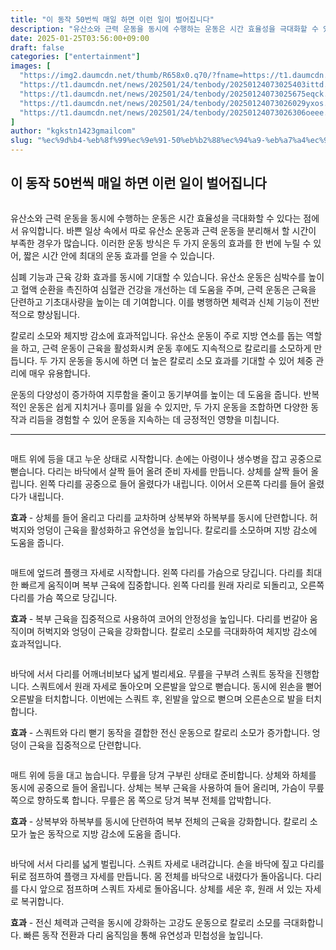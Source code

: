 ```yaml
---
title: "이 동작 50번씩 매일 하면 이런 일이 벌어집니다"
description: "유산소와 근력 운동을 동시에 수행하는 운동은 시간 효율성을 극대화할 수 있다는 점에서 유익합니다. 바쁜 일상 속에서 따로 유산소 운동과 근력 운동을 분리해서 할 시간이 부족한 경우가 많습니다. 이러한 운동 방식은 두 가지 운동의 효과를 한 번에 누릴 수 있어, 짧은 시"
date: 2025-01-25T03:56:00+09:00
draft: false
categories: ["entertainment"]
images: [
  "https://img2.daumcdn.net/thumb/R658x0.q70/?fname=https://t1.daumcdn.net/news/202501/24/tenbody/20250124073025166kfno.png"
  "https://t1.daumcdn.net/news/202501/24/tenbody/20250124073025403ittd.gif"
  "https://t1.daumcdn.net/news/202501/24/tenbody/20250124073025675eqck.gif"
  "https://t1.daumcdn.net/news/202501/24/tenbody/20250124073026029yxos.gif"
  "https://t1.daumcdn.net/news/202501/24/tenbody/20250124073026306oeee.gif"
]
author: "kgkstn1423gmailcom"
slug: "%ec%9d%b4-%eb%8f%99%ec%9e%91-50%eb%b2%88%ec%94%a9-%eb%a7%a4%ec%9d%bc-%ed%95%98%eb%a9%b4-%ec%9d%b4%eb%9f%b0-%ec%9d%bc%ec%9d%b4-%eb%b2%8c%ec%96%b4%ec%a7%91%eb%8b%88%eb%8b%a4"
---
```


<h2 >이 동작 50번씩 매일 하면 이런 일이 벌어집니다</h2> <figure ><img src="https://img2.daumcdn.net/thumb/R658x0.q70/?fname=https://t1.daumcdn.net/news/202501/24/tenbody/20250124073025166kfno.png" alt=""/></figure> <p>유산소와 근력 운동을 동시에 수행하는 운동은 시간 효율성을 극대화할 수 있다는 점에서 유익합니다. 바쁜 일상 속에서 따로 유산소 운동과 근력 운동을 분리해서 할 시간이 부족한 경우가 많습니다. 이러한 운동 방식은 두 가지 운동의 효과를 한 번에 누릴 수 있어, 짧은 시간 안에 최대의 운동 효과를 얻을 수 있습니다.</p> <p>심폐 기능과 근육 강화 효과를 동시에 기대할 수 있습니다. 유산소 운동은 심박수를 높이고 혈액 순환을 촉진하여 심혈관 건강을 개선하는 데 도움을 주며, 근력 운동은 근육을 단련하고 기초대사량을 높이는 데 기여합니다. 이를 병행하면 체력과 신체 기능이 전반적으로 향상됩니다.</p> <p>칼로리 소모와 체지방 감소에 효과적입니다. 유산소 운동이 주로 지방 연소를 돕는 역할을 하고, 근력 운동이 근육을 활성화시켜 운동 후에도 지속적으로 칼로리를 소모하게 만듭니다. 두 가지 운동을 동시에 하면 더 높은 칼로리 소모 효과를 기대할 수 있어 체중 관리에 매우 유용합니다.</p> <p>운동의 다양성이 증가하여 지루함을 줄이고 동기부여를 높이는 데 도움을 줍니다. 반복적인 운동은 쉽게 지치거나 흥미를 잃을 수 있지만, 두 가지 운동을 조합하면 다양한 동작과 리듬을 경험할 수 있어 운동을 지속하는 데 긍정적인 영향을 미칩니다.</p> <hr /> <figure ><img src="https://t1.daumcdn.net/news/202501/24/tenbody/20250124073025403ittd.gif" alt=""/></figure> <p>매트 위에 등을 대고 누운 상태로 시작합니다. 손에는 아령이나 생수병을 잡고 공중으로 뻗습니다. 다리는 바닥에서 살짝 들어 올려 준비 자세를 만듭니다. 상체를 살짝 들어 올립니다. 왼쪽 다리를 공중으로 들어 올렸다가 내립니다. 이어서 오른쪽 다리를 들어 올렸다가 내립니다.</p> <p><strong>효과</strong> - 상체를 들어 올리고 다리를 교차하며 상복부와 하복부를 동시에 단련합니다. 허벅지와 엉덩이 근육을 활성화하고 유연성을 높입니다. 칼로리를 소모하며 지방 감소에 도움을 줍니다.</p> <figure ><img src="https://t1.daumcdn.net/news/202501/24/tenbody/20250124073025675eqck.gif" alt=""/></figure> <p>매트에 엎드려 플랭크 자세로 시작합니다. 왼쪽 다리를 가슴으로 당깁니다. 다리를 최대한 빠르게 움직이며 복부 근육에 집중합니다. 왼쪽 다리를 원래 자리로 되돌리고, 오른쪽 다리를 가슴 쪽으로 당깁니다.</p> <p><strong>효과</strong> - 복부 근육을 집중적으로 사용하여 코어의 안정성을 높입니다. 다리를 번갈아 움직이며 허벅지와 엉덩이 근육을 강화합니다. 칼로리 소모를 극대화하여 체지방 감소에 효과적입니다.</p> <figure ><img src="https://t1.daumcdn.net/news/202501/24/tenbody/20250124073026029yxos.gif" alt=""/></figure> <p>바닥에 서서 다리를 어깨너비보다 넓게 벌리세요. 무릎을 구부려 스쿼트 동작을 진행합니다. 스쿼트에서 원래 자세로 돌아오며 오른발을 앞으로 뻗습니다. 동시에 왼손을 뻗어 오른발을 터치합니다. 이번에는 스쿼트 후, 왼발을 앞으로 뻗으며 오른손으로 발을 터치합니다.</p> <p><strong>효과</strong> - 스쿼트와 다리 뻗기 동작을 결합한 전신 운동으로 칼로리 소모가 증가합니다. 엉덩이 근육을 집중적으로 단련합니다.</p> <figure ><img src="https://t1.daumcdn.net/news/202501/24/tenbody/20250124073026306oeee.gif" alt=""/></figure> <p>매트 위에 등을 대고 눕습니다. 무릎을 당겨 구부린 상태로 준비합니다. 상체와 하체를 동시에 공중으로 들어 올립니다. 상체는 복부 근육을 사용하여 들어 올리며, 가슴이 무릎 쪽으로 향하도록 합니다. 무릎은 몸 쪽으로 당겨 복부 전체를 압박합니다.</p> <p><strong>효과</strong> - 상복부와 하복부를 동시에 단련하여 복부 전체의 근육을 강화합니다. 칼로리 소모가 높은 동작으로 지방 감소에 도움을 줍니다.</p> <figure ><img src="https://t1.daumcdn.net/news/202501/24/tenbody/20250124073026720ggmd.gif" alt=""/></figure> <p>바닥에 서서 다리를 넓게 벌립니다. 스쿼트 자세로 내려갑니다. 손을 바닥에 짚고 다리를 뒤로 점프하여 플랭크 자세를 만듭니다. 몸 전체를 바닥으로 내렸다가 돌아옵니다. 다리를 다시 앞으로 점프하며 스쿼트 자세로 돌아옵니다. 상체를 세운 후, 원래 서 있는 자세로 복귀합니다.</p> <p><strong>효과</strong> - 전신 체력과 근력을 동시에 강화하는 고강도 운동으로 칼로리 소모를 극대화합니다. 빠른 동작 전환과 다리 움직임을 통해 유연성과 민첩성을 높입니다.</p>